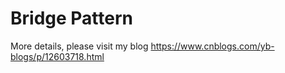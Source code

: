 # Bridge Pattern

More details, please visit my blog <https://www.cnblogs.com/yb-blogs/p/12603718.html>
